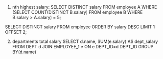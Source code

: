 1. nth highest salary:
SELECT DISTINCT salary 
FROM employee A
WHERE (SELECT COUNT(DISTINCT B.salary) FROM employee B WHERE B.salary > A.salary) = 5;

SELECT DISTINCT salary 
FROM employee 
ORDER BY salary DESC 
LIMIT 1 OFFSET 2;

2. departments total salary
SELECT d.name, SUM(e.salary) AS dept_salary FROM DEPT d JOIN EMPLOYEE_1 e ON e.DEPT_ID=d.DEPT_ID GROUP BY(d.name)
